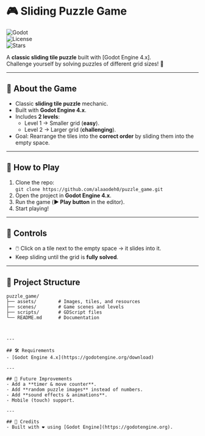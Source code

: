 # 🎮 Sliding Puzzle Game  

![Godot](https://img.shields.io/badge/Godot-4.x-blue?logo=godot-engine)  
![License](https://img.shields.io/badge/License-MIT-green)  
![Stars](https://img.shields.io/github/stars/alaaodeh0/puzzle_game?style=social)  

A **classic sliding tile puzzle** built with [Godot Engine 4.x].  
Challenge yourself by solving puzzles of different grid sizes! 🧩  

---

## 🧩 About the Game  
- Classic **sliding tile puzzle** mechanic.  
- Built with **Godot Engine 4.x**.  
- Includes **2 levels**:  
  - Level 1 → Smaller grid (**easy**).  
  - Level 2 → Larger grid (**challenging**).  
- Goal: Rearrange the tiles into the **correct order** by sliding them into the empty space.  

---

## 🚀 How to Play  
1. Clone the repo:  
   `git clone https://github.com/alaaodeh0/puzzle_game.git`  
2. Open the project in **Godot Engine 4.x**.  
3. Run the game (**▶️ Play button** in the editor).  
4. Start playing!  

---

## 🎯 Controls  
- 🖱️ Click on a tile next to the empty space → it slides into it.  
- Keep sliding until the grid is **fully solved**.  

---
## 📂 Project Structure

```text
puzzle_game/
├── assets/        # Images, tiles, and resources
├── scenes/        # Game scenes and levels
├── scripts/       # GDScript files
└── README.md      # Documentation


  
---

## 🛠️ Requirements  
- [Godot Engine 4.x](https://godotengine.org/download)  

---

## 🔮 Future Improvements  
- Add a **timer & move counter**.  
- Add **random puzzle images** instead of numbers.  
- Add **sound effects & animations**.  
- Mobile (touch) support.  

---

## 🤝 Credits  
- Built with ❤️ using [Godot Engine](https://godotengine.org).  
